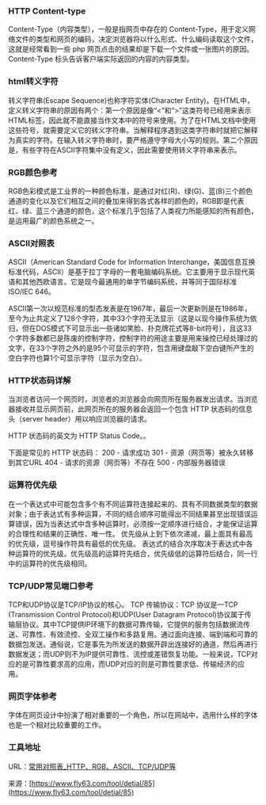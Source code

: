 ### HTTP Content-type
Content-Type（内容类型），一般是指网页中存在的 Content-Type，用于定义网络文件的类型和网页的编码，决定浏览器将以什么形式、什么编码读取这个文件，这就是经常看到一些 php 网页点击的结果却是下载一个文件或一张图片的原因。
Content-Type 标头告诉客户端实际返回的内容的内容类型。

### html转义字符
转义字符串(Escape Sequence)也称字符实体(Character Entity)。在HTML中，定义转义字符串的原因有两个：第一个原因是像“<”和“>”这类符号已经用来表示HTML标签，因此就不能直接当作文本中的符号来使用。为了在HTML文档中使用这些符号，就需要定义它的转义字符串。当解释程序遇到这类字符串时就把它解释为真实的字符。在输入转义字符串时，要严格遵守字母大小写的规则。第二个原因是，有些字符在ASCII字符集中没有定义，因此需要使用转义字符串来表示。

### RGB颜色参考
RGB色彩模式是工业界的一种颜色标准，是通过对红(R)、绿(G)、蓝(B)三个颜色通道的变化以及它们相互之间的叠加来得到各式各样的颜色的，RGB即是代表红、绿、蓝三个通道的颜色，这个标准几乎包括了人类视力所能感知的所有颜色，是运用最广的颜色系统之一。

### ASCII对照表
ASCII（American Standard Code for Information Interchange，美国信息互换标准代码，ASCⅡ）是基于拉丁字母的一套电脑编码系统。它主要用于显示现代英语和其他西欧语言。它是现今最通用的单字节编码系统，并等同于国际标准ISO/IEC 646。

ASCII第一次以规范标准的型态发表是在1967年，最后一次更新则是在1986年，至今为止共定义了128个字符，其中33个字符无法显示（这是以现今操作系统为依归，但在DOS模式下可显示出一些诸如笑脸、扑克牌花式等8-bit符号），且这33个字符多数都已是陈废的控制字符，控制字符的用途主要是用来操控已经处理过的文字，在33个字符之外的是95个可显示的字符，包含用键盘敲下空白键所产生的空白字符也算1个可显示字符（显示为空白）。

### HTTP状态码详解
当浏览者访问一个网页时，浏览者的浏览器会向网页所在服务器发出请求。当浏览器接收并显示网页前，此网页所在的服务器会返回一个包含 HTTP 状态码的信息头（server header）用以响应浏览器的请求。

HTTP 状态码的英文为 HTTP Status Code。。

下面是常见的 HTTP 状态码：
200 - 请求成功
301 - 资源（网页等）被永久转移到其它URL
404 - 请求的资源（网页等）不存在
500 - 内部服务器错误

### 运算符优先级
在一个表达式中可能包含多个有不同运算符连接起来的、具有不同数据类型的数据对象；由于表达式有多种运算，不同的结合顺序可能得出不同结果甚至出现错误运算错误，因为当表达式中含多种运算时，必须按一定顺序进行结合，才能保证运算的合理性和结果的正确性、唯一性。
优先级从上到下依次递减，最上面具有最高的优先级，逗号操作符具有最低的优先级。
表达式的结合次序取决于表达式中各种运算符的优先级。优先级高的运算符先结合，优先级低的运算符后结合，同一行中的运算符的优先级相同。

### TCP/UDP常见端口参考
TCP和UDP协议是TCP/IP协议的核心。 TCP 传输协议：TCP 协议是一TCP (Transmission Control Protocol)和UDP(User Datagram Protocol)协议属于传输层协议。其中TCP提供IP环境下的数据可靠传输，它提供的服务包括数据流传送、可靠性、有效流控、全双工操作和多路复用。通过面向连接、端到端和可靠的数据包发送。通俗说，它是事先为所发送的数据开辟出连接好的通道，然后再进行数据发送；而UDP则不为IP提供可靠性、流控或差错恢复功能。一般来说，TCP对应的是可靠性要求高的应用，而UDP对应的则是可靠性要求低、传输经济的应用。

### 网页字体参考
字体在网页设计中扮演了相对重要的一个角色，所以在网站中，选用什么样的字体也是一个相对比较重要的工作。

### 工具地址
URL：[常用对照表_HTTP、RGB、ASCII、TCP/UDP等](https://www.fly63.com/tool/table/)

来源：[https://www.fly63.com/tool/detial/85](https://www.fly63.com/tool/detial/85)
